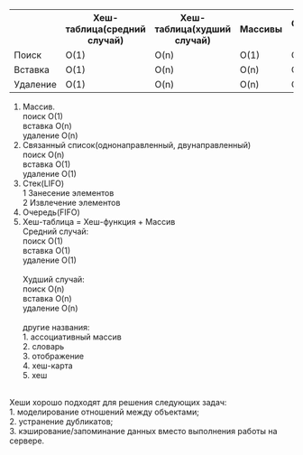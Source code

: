 <table>
    <tr>
        <th></th>
        <th>Хеш-таблица(средний случай)</th>
        <th>Хеш-таблица(худший случай)</th>
        <th>Массивы</th>
        <th>Связанные списки</th>
    </tr>
    <tr>
        <td>Поиск</td>
        <td>O(1)</td>
        <td>O(n)</td>
        <td>O(1)</td>
        <td>O(n)</td>
    </tr>
    <tr>
        <td>Вставка</td>
        <td>O(1)</td>
        <td>O(n)</td>
        <td>O(n)</td>
        <td>O(1)</td>
    </tr>
    <tr>
        <td>Удаление</td>
        <td>O(1)</td>
        <td>O(n)</td>
        <td>O(n)</td>
        <td>O(1)</td>
    </tr>
</table>


1. Массив.<br>
    поиск O(1)<br>
    вставка O(n)<br>
    удаление O(n)<br>
2. Связанный список(однонаправленный, двунаправленный)<br>
    поиск O(n)<br>
    вставка O(1)<br>
    удаление O(1)<br>
3. Стек(LIFO)<br>
    1 Занесение элементов<br>
    2 Извлечение элементов<br>
4. Очередь(FIFO)<br>
5. Хеш-таблица = Хеш-функция + Массив<br>
    Средний случай:<br>
    поиск O(1)<br>
    вставка O(1)<br>
    удаление O(1)<br>
    <br>
    Худший случай:<br>
    поиск O(n)<br>
    вставка O(n)<br>
    удаление O(n)<br>
    <br>
    другие названия:<br>
        1. ассоциативный массив<br>
        2. словарь<br>
        3. отображение<br>
        4. хеш-карта<br>
        5. хеш<br>
<br>
Хеши хорошо подходят для решения следующих задач: <br>
    1. моделирование отношений между объектами; <br>
    2. устранение дубликатов; <br>
    3. кэширование/запоминание данных вместо выполнения работы на сервере. <br>